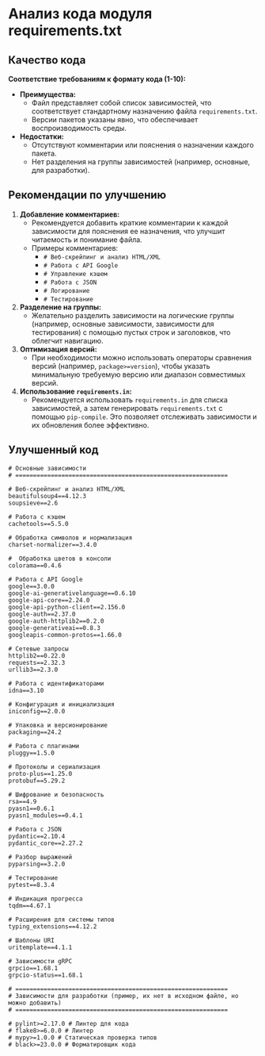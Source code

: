 # Анализ кода модуля requirements.txt

## Качество кода

**Соответствие требованиям к формату кода (1-10):**

- **Преимущества:**
    - Файл представляет собой список зависимостей, что соответствует стандартному назначению файла `requirements.txt`.
    - Версии пакетов указаны явно, что обеспечивает воспроизводимость среды.
- **Недостатки:**
    - Отсутствуют комментарии или пояснения о назначении каждого пакета.
    - Нет разделения на группы зависимостей (например, основные, для разработки).

## Рекомендации по улучшению

1.  **Добавление комментариев:**
    -   Рекомендуется добавить краткие комментарии к каждой зависимости для пояснения ее назначения, что улучшит читаемость и понимание файла.
    -   Примеры комментариев:
        -   `# Веб-скрейпинг и анализ HTML/XML`
        -   `# Работа с API Google`
        -   `# Управление кэшем`
        -   `# Работа с JSON`
        -   `# Логирование`
        -   `# Тестирование`
2.  **Разделение на группы:**
    -   Желательно разделить зависимости на логические группы (например, основные зависимости, зависимости для тестирования) с помощью пустых строк и заголовков, что облегчит навигацию.
3.  **Оптимизация версий:**
    -   При необходимости можно использовать операторы сравнения версий (например, `package>=version`), чтобы указать минимальную требуемую версию или диапазон совместимых версий.
4. **Использование `requirements.in`:**
    - Рекомендуется использовать `requirements.in` для списка зависимостей, а затем генерировать `requirements.txt` с помощью `pip-compile`. Это позволяет отслеживать зависимости и их обновления более эффективно.

## Улучшенный код

```text
# Основные зависимости
# ============================================================

# Веб-скрейпинг и анализ HTML/XML
beautifulsoup4==4.12.3
soupsieve==2.6

# Работа с кэшем
cachetools==5.5.0

# Обработка символов и нормализация
charset-normalizer==3.4.0

#  Обработка цветов в консоли
colorama==0.4.6

# Работа с API Google
google==3.0.0
google-ai-generativelanguage==0.6.10
google-api-core==2.24.0
google-api-python-client==2.156.0
google-auth==2.37.0
google-auth-httplib2==0.2.0
google-generativeai==0.8.3
googleapis-common-protos==1.66.0

# Сетевые запросы
httplib2==0.22.0
requests==2.32.3
urllib3==2.3.0

# Работа с идентификаторами
idna==3.10

# Конфигурация и инициализация
iniconfig==2.0.0

# Упаковка и версионирование
packaging==24.2

# Работа с плагинами
pluggy==1.5.0

# Протоколы и сериализация
proto-plus==1.25.0
protobuf==5.29.2

# Шифрование и безопасность
rsa==4.9
pyasn1==0.6.1
pyasn1_modules==0.4.1

# Работа с JSON
pydantic==2.10.4
pydantic_core==2.27.2

# Разбор выражений
pyparsing==3.2.0

# Тестирование
pytest==8.3.4

# Индикация прогресса
tqdm==4.67.1

# Расширения для системы типов
typing_extensions==4.12.2

# Шаблоны URI
uritemplate==4.1.1

# Зависимости gRPC
grpcio==1.68.1
grpcio-status==1.68.1

# ============================================================
# Зависимости для разработки (пример, их нет в исходном файле, но можно добавить)
# ============================================================

# pylint>=2.17.0 # Линтер для кода
# flake8>=6.0.0 # Линтер
# mypy>=1.0.0 # Статическая проверка типов
# black>=23.0.0 # Форматировщик кода
```